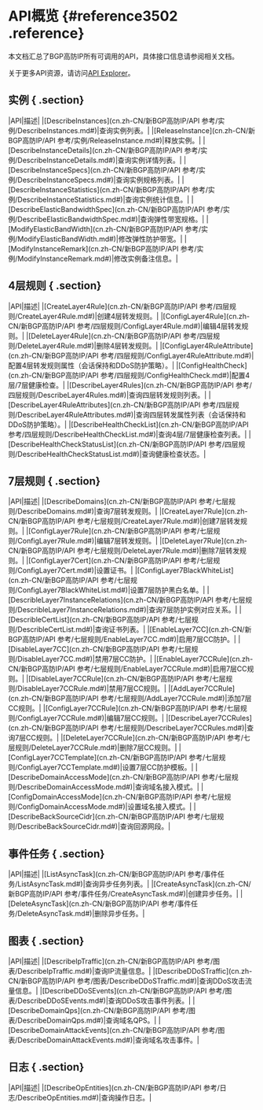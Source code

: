 # API概览 {#reference3502 .reference}

本文档汇总了BGP高防IP所有可调用的API，具体接口信息请参阅相关文档。

关于更多API资源，请访问[API Explorer](https://api.aliyun.com)。

## 实例 { .section}

|API|描述|
|[DescribeInstances](cn.zh-CN/新BGP高防IP/API 参考/实例/DescribeInstances.md#)|查询实例列表。|
|[ReleaseInstance](cn.zh-CN/新BGP高防IP/API 参考/实例/ReleaseInstance.md#)|释放实例。|
|[DescribeInstanceDetails](cn.zh-CN/新BGP高防IP/API 参考/实例/DescribeInstanceDetails.md#)|查询实例详情列表。|
|[DescribeInstanceSpecs](cn.zh-CN/新BGP高防IP/API 参考/实例/DescribeInstanceSpecs.md#)|查询实例规格列表。|
|[DescribeInstanceStatistics](cn.zh-CN/新BGP高防IP/API 参考/实例/DescribeInstanceStatistics.md#)|查询实例统计信息。|
|[DescribeElasticBandwidthSpec](cn.zh-CN/新BGP高防IP/API 参考/实例/DescribeElasticBandwidthSpec.md#)|查询弹性带宽规格。|
|[ModifyElasticBandWidth](cn.zh-CN/新BGP高防IP/API 参考/实例/ModifyElasticBandWidth.md#)|修改弹性防护带宽。|
|[ModifyInstanceRemark](cn.zh-CN/新BGP高防IP/API 参考/实例/ModifyInstanceRemark.md#)|修改实例备注信息。|

## 4层规则 { .section}

|API|描述|
|[CreateLayer4Rule](cn.zh-CN/新BGP高防IP/API 参考/四层规则/CreateLayer4Rule.md#)|创建4层转发规则。|
|[ConfigLayer4Rule](cn.zh-CN/新BGP高防IP/API 参考/四层规则/ConfigLayer4Rule.md#)|编辑4层转发规则。|
|[DeleteLayer4Rule](cn.zh-CN/新BGP高防IP/API 参考/四层规则/DeleteLayer4Rule.md#)|删除4层转发规则。|
|[ConfigLayer4RuleAttribute](cn.zh-CN/新BGP高防IP/API 参考/四层规则/ConfigLayer4RuleAttribute.md#)|配置4层转发规则属性（会话保持和DDoS防护策略）。|
|[ConfigHealthCheck](cn.zh-CN/新BGP高防IP/API 参考/四层规则/ConfigHealthCheck.md#)|配置4层/7层健康检查。|
|[DescribeLayer4Rules](cn.zh-CN/新BGP高防IP/API 参考/四层规则/DescribeLayer4Rules.md#)|查询四层转发规则列表。|
|[DescribeLayer4RuleAttributes](cn.zh-CN/新BGP高防IP/API 参考/四层规则/DescribeLayer4RuleAttributes.md#)|查询四层转发属性列表（会话保持和DDoS防护策略）。|
|[DescribeHealthCheckList](cn.zh-CN/新BGP高防IP/API 参考/四层规则/DescribeHealthCheckList.md#)|查询4层/7层健康检查列表。|
|[DescribeHealthCheckStatusList](cn.zh-CN/新BGP高防IP/API 参考/四层规则/DescribeHealthCheckStatusList.md#)|查询健康检查状态。|

## 7层规则 { .section}

|API|描述|
|[DescribeDomains](cn.zh-CN/新BGP高防IP/API 参考/七层规则/DescribeDomains.md#)|查询7层转发规则。|
|[CreateLayer7Rule](cn.zh-CN/新BGP高防IP/API 参考/七层规则/CreateLayer7Rule.md#)|创建7层转发规则。|
|[ConfigLayer7Rule](cn.zh-CN/新BGP高防IP/API 参考/七层规则/ConfigLayer7Rule.md#)|编辑7层转发规则。|
|[DeleteLayer7Rule](cn.zh-CN/新BGP高防IP/API 参考/七层规则/DeleteLayer7Rule.md#)|删除7层转发规则。|
|[ConfigLayer7Cert](cn.zh-CN/新BGP高防IP/API 参考/七层规则/ConfigLayer7Cert.md#)|设置证书。|
|[ConfigLayer7BlackWhiteList](cn.zh-CN/新BGP高防IP/API 参考/七层规则/ConfigLayer7BlackWhiteList.md#)|设置7层防护黑白名单。|
|[DescribleLayer7InstanceRelations](cn.zh-CN/新BGP高防IP/API 参考/七层规则/DescribleLayer7InstanceRelations.md#)|查询7层防护实例对应关系。|
|[DescribleCertList](cn.zh-CN/新BGP高防IP/API 参考/七层规则/DescribleCertList.md#)|查询证书列表。|
|[EnableLayer7CC](cn.zh-CN/新BGP高防IP/API 参考/七层规则/EnableLayer7CC.md#)|启用7层CC防护。|
|[DisableLayer7CC](cn.zh-CN/新BGP高防IP/API 参考/七层规则/DisableLayer7CC.md#)|禁用7层CC防护。|
|[EnableLayer7CCRule](cn.zh-CN/新BGP高防IP/API 参考/七层规则/EnableLayer7CCRule.md#)|启用7层CC规则。|
|[DisableLayer7CCRule](cn.zh-CN/新BGP高防IP/API 参考/七层规则/DisableLayer7CCRule.md#)|禁用7层CC规则。|
|[AddLayer7CCRule](cn.zh-CN/新BGP高防IP/API 参考/七层规则/AddLayer7CCRule.md#)|添加7层CC规则。|
|[ConfigLayer7CCRule](cn.zh-CN/新BGP高防IP/API 参考/七层规则/ConfigLayer7CCRule.md#)|编辑7层CC规则。|
|[DescribeLayer7CCRules](cn.zh-CN/新BGP高防IP/API 参考/七层规则/DescribeLayer7CCRules.md#)|查询7层CC规则。|
|[DeleteLayer7CCRule](cn.zh-CN/新BGP高防IP/API 参考/七层规则/DeleteLayer7CCRule.md#)|删除7层CC规则。|
|[ConfigLayer7CCTemplate](cn.zh-CN/新BGP高防IP/API 参考/七层规则/ConfigLayer7CCTemplate.md#)|设置7层CC防护模板。|
|[DescribeDomainAccessMode](cn.zh-CN/新BGP高防IP/API 参考/七层规则/DescribeDomainAccessMode.md#)|查询域名接入模式。|
|[ConfigDomainAccessMode](cn.zh-CN/新BGP高防IP/API 参考/七层规则/ConfigDomainAccessMode.md#)|设置域名接入模式。|
|[DescribeBackSourceCidr](cn.zh-CN/新BGP高防IP/API 参考/七层规则/DescribeBackSourceCidr.md#)|查询回源网段。|

## 事件任务 { .section}

|API|描述|
|[ListAsyncTask](cn.zh-CN/新BGP高防IP/API 参考/事件任务/ListAsyncTask.md#)|查询异步任务列表。|
|[CreateAsyncTask](cn.zh-CN/新BGP高防IP/API 参考/事件任务/CreateAsyncTask.md#)|创建异步任务。|
|[DeleteAsyncTask](cn.zh-CN/新BGP高防IP/API 参考/事件任务/DeleteAsyncTask.md#)|删除异步任务。|

## 图表 { .section}

|API|描述|
|[DescribeIpTraffic](cn.zh-CN/新BGP高防IP/API 参考/图表/DescribeIpTraffic.md#)|查询IP流量信息。|
|[DescribeDDoSTraffic](cn.zh-CN/新BGP高防IP/API 参考/图表/DescribeDDoSTraffic.md#)|查询DDoS攻击流量信息。|
|[DescribeDDoSEvents](cn.zh-CN/新BGP高防IP/API 参考/图表/DescribeDDoSEvents.md#)|查询DDoS攻击事件列表。|
|[DescribeDomainQps](cn.zh-CN/新BGP高防IP/API 参考/图表/DescribeDomainQps.md#)|查询域名QPS。|
|[DescribeDomainAttackEvents](cn.zh-CN/新BGP高防IP/API 参考/图表/DescribeDomainAttackEvents.md#)|查询域名攻击事件。|

## 日志 { .section}

|API|描述|
|[DescribeOpEntities](cn.zh-CN/新BGP高防IP/API 参考/日志/DescribeOpEntities.md#)|查询操作日志。|

